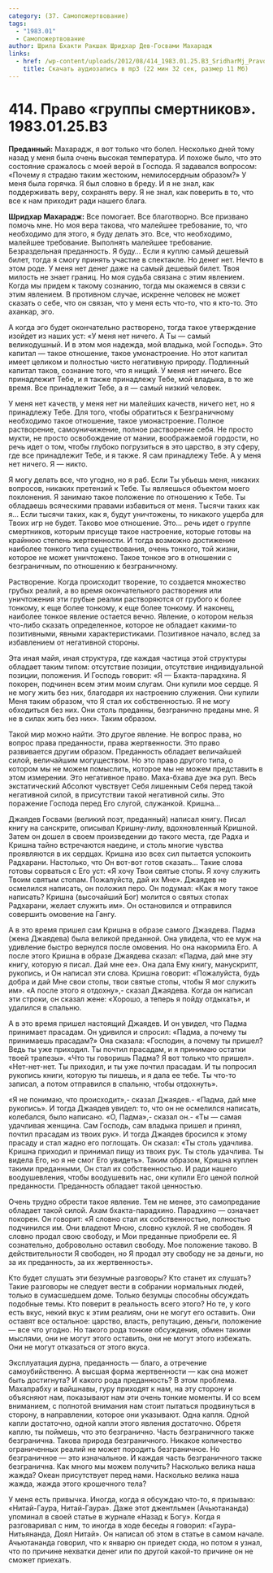 ```yaml
---
category: (37. Самопожертвование)
tags:
  - "1983.01"
  - Самопожертвование
author: Шрила Бхакти Ракшак Шридхар Дев-Госвами Махарадж
links:
  - href: /wp-content/uploads/2012/08/414_1983.01.25.B3_SridharMj_Pravo_gruppy_smertnikov.mp3
    title: Скачать аудиозапись в mp3 (22 мин 32 сек, размер 11 Мб)
---
```


# 414. Право «группы смертников». 1983.01.25.B3

**Преданный:** Махарадж, я вот только что болел. Несколько дней тому назад у меня была очень высокая температура. И похоже было, что это состояние сражалось с моей верой в Господа. Я задавался вопросом: «Почему я страдаю таким жестоким, немилосердным образом?» У меня была горячка. Я был словно в бреду. И я не знал, как поддерживать веру, сохранять веру. Я не знал, как поверить в то, что все к нам приходит ради нашего блага.

**Шридхар Махарадж:** Все помогает. Все благотворно. Все призвано помочь мне. Но моя вера такова, что малейшее требование, то, что необходимо для этого, я буду делать это. Все, что необходимо, малейшее требование. Выполнять малейшее требование. Безраздельная преданность. Я буду… Если я куплю самый дешевый билет, тогда я смогу принять участие в спектакле. Но денег нет. Нечто в этом роде. У меня нет денег даже на самый дешевый билет. Твоя милость не знает границ. Но моя судьба связана с этим явлением. Когда мы придем к такому сознанию, тогда мы окажемся в связи с этим явлением. В противном случае, искренне человек не может сказать о себе, что он связан, что у меня есть что-то, что я кто-то. Это аханкар, эго.

А когда эго будет окончательно растворено, тогда такое утверждение изойдет из наших уст: «У меня нет ничего. А Ты — самый великодушный. И в этом моя надежда, мой владыка, мой Господь». Это капитал — такое отношение, такое умонастроение. Но этот капитал имеет целиком и полностью чисто негативную природу. Подлинный капитал таков, сознание того, что я нищий. У меня нет ничего. Все принадлежит Тебе, и я также принадлежу Тебе, мой владыка, в то же время. Все принадлежит Тебе, а я — самый низкий человек.

У меня нет качеств, у меня нет ни малейших качеств, ничего нет, но я принадлежу Тебе. Для того, чтобы обратиться к Безграничному необходимо такое отношение, такое умонастроение. Полное растворение, самоуничижение, полное растворение себя. Не просто мукти, не просто освобождение от мании, воображаемой гордости, но речь идет о том, чтобы глубоко погрузиться в это царство, в эту сферу, где все принадлежит Тебе, и я также. Я сам принадлежу Тебе. А у меня нет ничего. Я — никто.

Я могу делать все, что угодно, но я раб. Если Ты убьешь меня, никаких вопросов, никаких претензий к Тебе. Ты являешься объектом моего поклонения. Я занимаю такое положение по отношению к Тебе. Ты обладаешь всяческими правами избавиться от меня. Тысячи таких как я… Если тысячи таких, как я, будут уничтожены, то никакого ущерба для Твоих игр не будет. Таково мое отношение. Это… речь идет о группе смертников, которым присуще такое настроение, которые готовы на крайнюю степень жертвенности. И тогда возможно достижение наиболее тонкого типа существования, очень тонкого, той жизни, которое не может уничтожено. Такое тонкое эго в отношении с безграничным, по отношению к безграничному.

Растворение. Когда происходит творение, то создается множество грубых реалий, а во время окончательного растворения или уничтожения эти грубые реалии растворяются от грубого к более тонкому, к еще более тонкому, к еще более тонкому. И наконец, наиболее тонкое явление остается вечно. Явление, о котором нельзя что-либо сказать определенное, которое не обладает какими-то позитивными, явными характеристиками. Позитивное начало, вслед за избавлением от негативной стороны.

Эта иная майя, иная структура, где каждая частица этой структуры обладает таким типом: отсутствие позиции, отсутствие индивидуальной позиции, положения. И Господь говорит: «Я — Бхакта-парадхина. Я покорен, подчинен всем этим моим слугам. Они купили мое сердце. Я не могу жить без них, благодаря их настроению служения. Они купили Меня таким образом, что Я стал их собственностью. Я не могу обходиться без них. Они столь преданны, безгранично преданы мне. Я не в силах жить без них». Таким образом.

Такой мир можно найти. Это другое явление. Не вопрос права, но вопрос права преданности, права жертвенности. Это право развивается другим образом. Преданность обладает величайшей силой, величайшим могуществом. Но это право другого типа, о котором мы не можем помыслить, которое мы не можем представить в этом измерении. Это негативное право. Маха-бхава дуе эка руп. Весь экстатический Абсолют чувствует Себя лишенным Себя перед такой негативной силой, в присутствии такой негативной силы. Это поражение Господа перед Его слугой, служанкой. Кришна…

Джаядев Госвами (великий поэт, преданный) написал книгу. Писал книгу на санскрите, описывал Кришну-лилу, вдохновленный Кришной. Затем он дошел в своем произведении до такого места, где Радха и Кришна тайно встречаются наедине, и столь многие чувства проявляются в их сердцах. Кришна изо всех сил пытается успокоить Радхарани. Настолько, что Он вот-вот готов сказать… Такие слова готовы сорваться с Его уст: «Я хочу Твои святые стопы. Я хочу служить Твоим святым стопам. Пожалуйста, дай их Мне». Джаядев не осмелился написать, он положил перо. Он подумал: «Как я могу такое написать? Кришна (высочайший Бог) молится о святых стопах Радхарани, желает служить им». Он остановился и отправился совершить омовение на Гангу.

А в это время пришел сам Кришна в образе самого Джаядева. Падма (жена Джаядева) была великой преданной. Она увидела, что ее муж на удивление быстро вернулся после омовения. Но она накормила Его. А после этого Кришна в образе Джаядева сказал: «Падма, дай мне эту книгу, которую я писал. Дай мне ее». Она дала Ему книгу, манускрипт, рукопись, и Он написал эти слова. Кришна говорит: «Пожалуйста, будь добра и дай Мне свои стопы, твои святые стопы, чтобы Я мог служить им». «А после этого я отдохну»,- сказал Джаядева. Когда он написал эти строки, он сказал жене: «Хорошо, а теперь я пойду отдыхать», и удалился в спальню.

А в это время пришел настоящий Джаядев. И он увидел, что Падма принимает прасадам. Он удивился и спросил: «Падма, а почему ты принимаешь прасадам?» Она сказала: «Господин, а почему ты пришел? Ведь ты уже приходил. Ты почтил прасадам, и я принимаю остатки твоей трапезы». «Что ты говоришь Падма? Я вот только что пришел». «Нет-нет-нет. Ты приходил, и ты уже почтил прасадам. И ты попросил рукопись книги, которую ты пишешь, и я дала ее тебе. Ты что-то записал, а потом отправился в спальню, чтобы отдохнуть».

«Я не понимаю, что происходит»,- сказал Джаядев.- «Падма, дай мне рукопись». И тогда Джаядев увидел: то, что он не осмелился написать, колебался, было написано. «О, Падма»,- сказал он.- «Ты — самая удачливая женщина. Сам Господь, сам владыка пришел и принял, почтил прасадам из твоих рук». И тогда Джаядев бросился к этому прасаду и стал жадно его поглощать. Он сказал: «Ты столь удачлива. Кришна приходил и принимал пищу из твоих рук. Ты столь удачлива. Ты видела Его, но я не смог Его увидеть». Таким образом, Кришна куплен такими преданными, Он стал их собственностью. И ради нашего воодушевления, чтобы воодушевить нас, они купили Его ценой полной преданности. Преданность обладает такой ценностью.

Очень трудно обрести такое явление. Тем не менее, это самопредание обладает такой силой. Ахам бхакта-парадхино. Парадхино — означает покорен. Он говорит: «Я словно стал их собственностью, полностью подчинился им. Они владеют Мною, словно куклой. Я не свободен. Я словно продал свою свободу, и Мои преданные приобрели ее. Я сознательно, добровольно оставил свободу. Мое положение таково. В действительности Я свободен, но Я продал эту свободу не за деньги, но за их преданность, за их жертвенность».

Кто будет слушать эти безумные разговоры? Кто станет их слушать? Такие разговоры не следует вести в собрании нормальных людей, только в сумасшедшем доме. Только безумцы способны обсуждать подобные темы. Кто поверит в реальность всего этого? Но те, у кого есть вкус, некий вкус к этим реалиям, они не могут его оставить. Они оставят все остальное: царство, власть, репутацию, деньги, положение — все что угодно. Но такого рода тонкие обсуждения, обмен такими мыслями, они не могут этого оставить, они не могут этого избежать. Они не могут отказаться от этого вкуса.

Эксплуатация дурна, преданность — благо, а отречение самоубийственно. А высшая форма жертвенности — как она может быть достигнута? И какого рода преданность? В этом проблема. Махапрабху и вайшнавы, гуру приходят к нам, на эту сторону и объясняют нам, показывают нам эти очень тонкие моменты. И со всем вниманием, с полнотой внимания нам стоит пытаться продвинуться в сторону, в направлении, которое они указывают. Одна капля. Одной капли достаточно, одной капли этого явления достаточно. Обретя каплю, ты поймешь, что это безгранично. Часть безграничного также безгранична. Такова природа безграничного. Никакое количество ограниченных реалий не может породить безграничное. Но безграничное — это изначальное. И каждая часть безграничного также безгранична. Как много мы можем получить? Насколько велика наша жажда? Океан присутствует перед нами. Насколько велика наша жажда, жажда этого крошечного тела?

У меня есть привычка. Иногда, когда я обсуждаю что-то, я призываю: «Нитай-Гаура, Нитай-Гаура». Даже этот джентльмен (Ачьютананда) упоминал в своей статье в журнале «Назад к Богу». Когда я разговаривал с ним, то иногда в ходе беседы я говорил: «Гаура-Нитьянанда, Доял Нитай». Он написал об этом в статье в самом начале. Ачьютананда говорил, что к январю он приедет сюда, но потом я узнал, что по причине нехватки денег или по другой какой-то причине он не сможет приехать.

